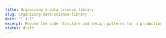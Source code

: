 ```yaml
---
title: Organizing a data science library
slug: organizing-data-science-library
date: "1-1-1"
excerpt: Review the code structure and design patterns for a production data science model.
status: draft
---
```


